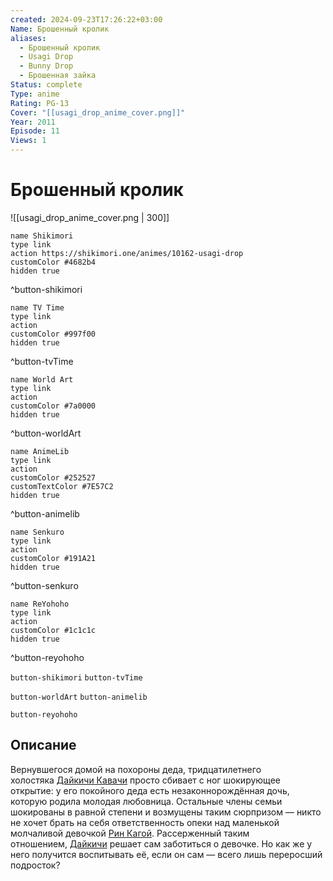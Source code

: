 ```yaml
---
created: 2024-09-23T17:26:22+03:00
Name: Брошенный кролик
aliases:
  - Брошенный кролик
  - Usagi Drop
  - Bunny Drop
  - Брошенная зайка
Status: complete
Type: anime
Rating: PG-13
Cover: "[[usagi_drop_anime_cover.png]]"
Year: 2011
Episode: 11
Views: 1
---
```


# Брошенный кролик

![[usagi_drop_anime_cover.png | 300]]

```button
name Shikimori
type link
action https://shikimori.one/animes/10162-usagi-drop
customColor #4682b4
hidden true
```
^button-shikimori

```button
name TV Time
type link
action 
customColor #997f00
hidden true
```
^button-tvTime

```button
name World Art
type link
action 
customColor #7a0000
hidden true
```
^button-worldArt

```button
name AnimeLib
type link
action 
customColor #252527
customTextColor #7E57C2
hidden true
```
^button-animelib

```button
name Senkuro
type link
action 
customColor #191A21
hidden true
```
^button-senkuro

```button
name ReYohoho
type link
action 
customColor #1c1c1c
hidden true
```
^button-reyohoho



`button-shikimori` `button-tvTime`

`button-worldArt` `button-animelib`

`button-reyohoho`

## Описание

Вернувшегося домой на похороны деда, тридцатилетнего холостяка [Дайкичи Кавачи](https://shikimori.one/characters/12668-daikichi-kawachi) просто сбивает с ног шокирующее открытие: у его покойного деда есть незаконнорождённая дочь, которую родила молодая любовница. Остальные члены семьи шокированы в равной степени и возмущены таким сюрпризом — никто не хочет брать на себя ответственность опеки над маленькой молчаливой девочкой [Рин Кагой](https://shikimori.one/characters/12669-rin-kaga). Рассерженный таким отношением, [Дайкичи](https://shikimori.one/characters/12668-daikichi-kawachi) решает сам заботиться о девочке. Но как же у него получится воспитывать её, если он сам — всего лишь переросший подросток?
